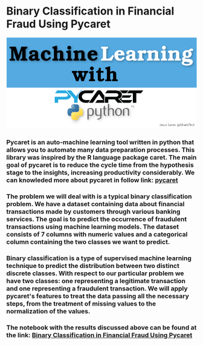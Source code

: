 # Binary Classification in Financial Fraud Using Pycaret
![oi](https://github.com/RondinellyMorais/Binary-Classification-in-Financial-Fraud-Using-Pycaret/blob/master/pycaret.png)

### Pycaret is an auto-machine learning tool written in python that allows you to automate many data preparation processes. This library was inspired by the R language package caret. The main goal of pycaret is to reduce the cycle time from the hypothesis stage to the insights, increasing productivity considerably. We can knowleded more about pycaret in follow link: [pycaret](https://github.com/pycaret/pycaret)

 ### The problem we will deal with is a typical binary classification problem. We have a dataset containing data about financial transactions made by customers through various banking services. The goal is to predict the occurrence of fraudulent transactions using machine learning models. The dataset consists of 7 columns with numeric values and a categorical column containing the two classes we want to predict.
 
 ### Binary classification is a type of supervised machine learning technique to predict the distribution between two distinct discrete classes. With respect to our particular problem we have two classes: one representing a legitimate transaction and one representing a fraudulent transaction. We will apply pycaret's features to treat the data passing all the necessary steps, from the treatment of missing values to the normalization of the values.
 
### The notebook with the results discussed above can be found at the link: [Binary Classification in Financial Fraud Using Pycaret](https://github.com/RondinellyMorais/Binary-Classification-in-Financial-Fraud-Using-Pycaret/blob/master/caret.ipynb)
